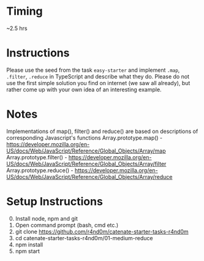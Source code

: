# Timing

~2.5 hrs

# Instructions

Please use the seed from the task `easy-starter` and implement `.map`, `.filter`, `.reduce` in TypeScript and describe what they do. Please do not use the first simple solution you find on internet (we saw all already), but rather come up with your own idea of an interesting example.


# Notes

Implementations of map(), filter() and reduce() are based on descriptions of corresponding Javascript's functions
Array.prototype.map() - https://developer.mozilla.org/en-US/docs/Web/JavaScript/Reference/Global_Objects/Array/map
Array.prototype.filter() - https://developer.mozilla.org/en-US/docs/Web/JavaScript/Reference/Global_Objects/Array/filter
Array.prototype.reduce() - https://developer.mozilla.org/en-US/docs/Web/JavaScript/Reference/Global_Objects/Array/reduce

# Setup Instructions

0. Install node, npm and git
1. Open command prompt (bash, cmd etc.)
1. git clone https://github.com/r4nd0m/catenate-starter-tasks-r4nd0m
2. cd catenate-starter-tasks-r4nd0m/01-medium-reduce
3. npm install
4. npm start
